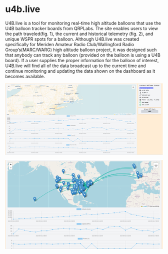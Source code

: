 # u4b.live

U4B.live is a tool for monitoring real-time high altitude balloons that use the U4B balloon tracker
boards from QRPLabs. The site enables users to view the path traveled(fig. 1), the current and historical
telemetry (fig. 2), and unique WSPR spots for a balloon.
Although U4B.live was created specifically for Meriden Amateur Radio Club/Wallingford
Radio Group’s(MARC/WARG) high altitude balloon project, it was designed such that anybody can
track any balloon (provided on the balloon is using a U4B board). If a user supplies the proper
information for the balloon of interest, U4B.live will find all of the data broadcast up to the
current time and continue monitoring and updating the data shown on the dashboard as it becomes
available. 

![fig. 1](path.png)

![fig. 2](spots.png)
